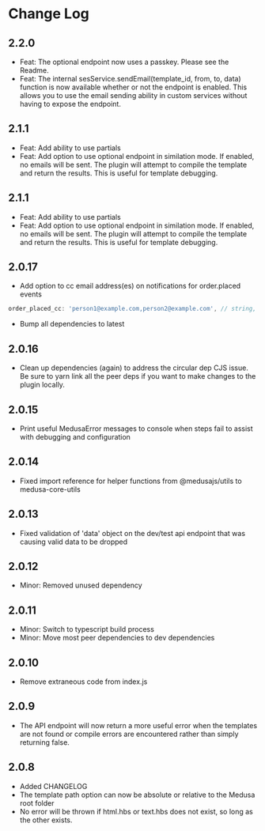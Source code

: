 # Change Log

## 2.2.0

- Feat: The optional endpoint now uses a passkey.  Please see the Readme.
- Feat: The internal sesService.sendEmail(template_id, from, to, data) function is now available whether or not the endpoint is enabled.  This allows you to use the email sending ability in custom services without having to expose the endpoint.

## 2.1.1

- Feat: Add ability to use partials
- Feat: Add option to use optional endpoint in similation mode.  If enabled, no emails will be sent.  The plugin will attempt to compile the template and return the results.  This is useful for template debugging.

## 2.1.1

- Feat: Add ability to use partials
- Feat: Add option to use optional endpoint in similation mode.  If enabled, no emails will be sent.  The plugin will attempt to compile the template and return the results.  This is useful for template debugging.

## 2.0.17

- Add option to cc email address(es) on notifications for order.placed events
```js
order_placed_cc: 'person1@example.com,person2@example.com', // string, email address separated by comma
```
- Bump all dependencies to latest

## 2.0.16

- Clean up dependencies (again) to address the circular dep CJS issue.  Be sure to yarn link all the peer deps if you want to make changes to the plugin locally.

## 2.0.15

- Print useful MedusaError messages to console when steps fail to assist with debugging and configuration

## 2.0.14

- Fixed import reference for helper functions from @medusajs/utils to medusa-core-utils

## 2.0.13

- Fixed validation of 'data' object on the dev/test api endpoint that was causing valid data to be dropped

## 2.0.12

- Minor: Removed unused dependency

## 2.0.11

- Minor: Switch to typescript build process
- Minor: Move most peer dependencies to dev dependencies

## 2.0.10

- Remove extraneous code from index.js

## 2.0.9

- The API endpoint will now return a more useful error when the templates are not found or compile errors are encountered rather than simply returning false.

## 2.0.8

- Added CHANGELOG
- The template path option can now be absolute or relative to the Medusa root folder
- No error will be thrown if html.hbs or text.hbs does not exist, so long as the other exists.

